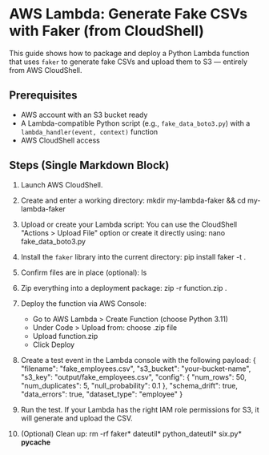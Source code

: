 # AWS Lambda: Generate Fake CSVs with Faker (from CloudShell)

This guide shows how to package and deploy a Python Lambda function that uses `faker` to generate fake CSVs and upload them to S3 — entirely from AWS CloudShell.

## Prerequisites

- AWS account with an S3 bucket ready
- A Lambda-compatible Python script (e.g., `fake_data_boto3.py`) with a `lambda_handler(event, context)` function
- AWS CloudShell access

## Steps (Single Markdown Block)

1. Launch AWS CloudShell.

2. Create and enter a working directory:
   mkdir my-lambda-faker && cd my-lambda-faker

3. Upload or create your Lambda script:
   You can use the CloudShell "Actions > Upload File" option or create it directly using:
   nano fake_data_boto3.py

4. Install the `faker` library into the current directory:
   pip install faker -t .

5. Confirm files are in place (optional):
   ls

6. Zip everything into a deployment package:
   zip -r function.zip .

7. Deploy the function via AWS Console:
   - Go to AWS Lambda > Create Function (choose Python 3.11)
   - Under Code > Upload from: choose .zip file
   - Upload function.zip
   - Click Deploy

8. Create a test event in the Lambda console with the following payload:
   {
     "filename": "fake_employees.csv",
     "s3_bucket": "your-bucket-name",
     "s3_key": "output/fake_employees.csv",
     "config": {
       "num_rows": 50,
       "num_duplicates": 5,
       "null_probability": 0.1
     },
     "schema_drift": true,
     "data_errors": true,
     "dataset_type": "employee"
   }

9. Run the test. If your Lambda has the right IAM role permissions for S3, it will generate and upload the CSV.

10. (Optional) Clean up:
    rm -rf faker* dateutil* python_dateutil* six.py* __pycache__
